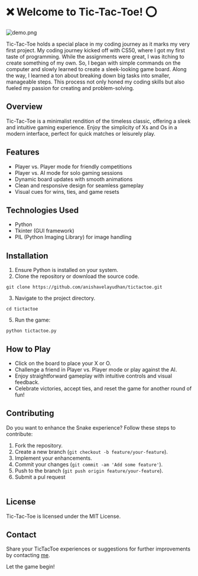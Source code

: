 #  ❌ Welcome to Tic-Tac-Toe! ⭕

![demo.png](https://i.imgur.com/wSYIvv7.png)

Tic-Tac-Toe holds a special place in my coding journey as it marks my very first project. My coding journey kicked off with CS50, where I got my first taste of programming. While the assignments were great, I was itching to create something of my own. So, I began with simple commands on the computer and slowly learned to create a sleek-looking game board. Along the way, I learned a ton about breaking down big tasks into smaller, manageable steps. This process not only honed my coding skills but also fueled my passion for creating and problem-solving.

## Overview
Tic-Tac-Toe is a minimalist rendition of the timeless classic, offering a sleek and intuitive gaming experience. Enjoy the simplicity of Xs and Os in a modern interface, perfect for quick matches or leisurely play.

## Features

- Player vs. Player mode for friendly competitions
- Player vs. AI mode for solo gaming sessions
- Dynamic board updates with smooth animations
- Clean and responsive design for seamless gameplay
- Visual cues for wins, ties, and game resets

## Technologies Used

- Python
- Tkinter (GUI framework)
- PIL (Python Imaging Library) for image handling

## Installation

1. Ensure Python is installed on your system.
2. Clone the repository or download the source code.
 ```
git clone https://github.com/anishavelayudhan/tictactoe.git
```
3. Navigate to the project directory.
```
cd tictactoe
```
5. Run the game:
```
python tictactoe.py
```

## How to Play

- Click on the board to place your X or O.
- Challenge a friend in Player vs. Player mode or play against the AI.
- Enjoy straightforward gameplay with intuitive controls and visual feedback.
- Celebrate victories, accept ties, and reset the game for another round of fun!

## Contributing

Do you want to enhance the Snake experience? Follow these steps to contribute:

1. Fork the repository.
2. Create a new branch (`git checkout -b feature/your-feature`).
3. Implement your enhancements.
4. Commit your changes (`git commit -am 'Add some feature'`).
5. Push to the branch (`git push origin feature/your-feature`).
6. Submit a pul request
<br/><br/>

## License

Tic-Tac-Toe is licensed under the MIT License.

## Contact

Share your TicTacToe experiences or suggestions for further improvements by contacting [me](anisha.velayudhan@gmail.com). 

Let the game begin!
